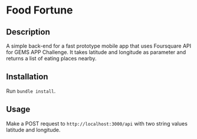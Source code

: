 # Food Fortune

## Description
A simple back-end for a fast prototype mobile app that uses Foursquare API for GEMS APP Challenge. It takes latitude and longitude as parameter and returns a list of eating places nearby.

## Installation
Run `bundle install`.

## Usage
Make a POST request to `http://localhost:3000/api` with two string values latitude and longitude.
